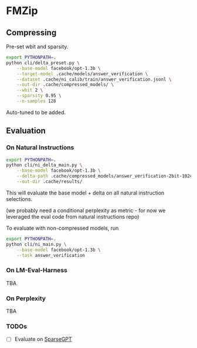 # FMZip

## Compressing

Pre-set wbit and sparsity.

```bash
export PYTHONPATH=.
python cli/delta_preset.py \
    --base-model facebook/opt-1.3b \
    --target-model .cache/models/answer_verification \
    --dataset .cache/ni_calib/train/answer_verification.jsonl \
    --out-dir .cache/compressed_models/ \
    --wbit 2 \
    --sparsity 0.95 \
    --n-samples 128
```

Auto-tuned to be added.

## Evaluation

### On Natural Instructions

```bash
export PYTHONPATH=.
python cli/ni_delta_main.py \
    --base-model facebook/opt-1.3b \
    --delta-path .cache/compressed_models/answer_verification-2bit-1024g-0.95s-delta \
    --out-dir .cache/results/
```

This will evaluate the base model + delta on all natural instruction selections.

(we probably need a conditional perplexity as metric - for now we leveraged the eval code from natural instructions repo)

To evaluate with non-compressed models, run

```bash
export PYTHONPATH=.
python cli/ni_main.py \
    --base-model facebook/opt-1.3b \
    --task answer_verification
```

### On LM-Eval-Harness

TBA

### On Perplexity

TBA

### TODOs

- [ ] Evaluate on [SparseGPT](https://github.com/IST-DASLab/sparsegpt/)